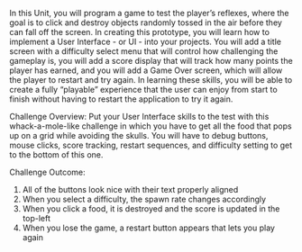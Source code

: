 In this Unit, you will program a game to test the player’s reflexes, where the goal is to click and destroy objects randomly tossed in the air before they can fall off the screen. In creating this prototype, you will learn how to implement a User Interface - or UI - into your projects. You will add a title screen with a difficulty select menu that will control how challenging the gameplay is, you will add a score display that will track how many points the player has earned, and you will add a Game Over screen, which will allow the player to restart and try again. In learning these skills, you will be able to create a fully “playable” experience that the user can enjoy from start to finish without having to restart the application to try it again. 

Challenge Overview: 
Put your User Interface skills to the test with this whack-a-mole-like challenge in which you have to get all the food that pops up on a grid while avoiding the skulls.  You will have to debug buttons, mouse clicks, score tracking, restart sequences, and difficulty setting to get to the bottom of this one. 

Challenge Outcome:
1. All of the buttons look nice with their text properly aligned
2. When you select a difficulty, the spawn rate changes accordingly
3. When you click a food, it is destroyed and the score is updated in the top-left
4. When you lose the game, a restart button appears that lets you play again
